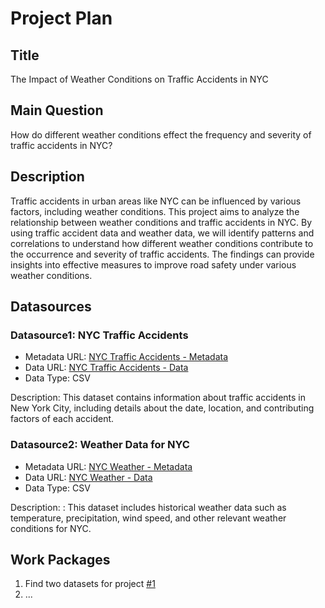 # Project Plan

## Title
The Impact of Weather Conditions on Traffic Accidents in NYC

## Main Question

How do different weather conditions effect the frequency and severity of traffic accidents in NYC?

## Description

Traffic accidents in urban areas like NYC can be influenced by various factors, including weather conditions. This project aims to analyze the relationship between weather conditions and traffic accidents in NYC. By using traffic accident data and weather data, we will identify patterns and correlations to understand how different weather conditions contribute to the occurrence and severity of traffic accidents. The findings can provide insights into effective measures to improve road safety under various weather conditions.

## Datasources

### Datasource1: NYC Traffic Accidents
* Metadata URL: [NYC Traffic Accidents - Metadata](https://www.kaggle.com/datasets/mysarahmadbhat/nyc-traffic-accidents)
* Data URL: [NYC Traffic Accidents - Data](https://www.kaggle.com/datasets/mysarahmadbhat/nyc-traffic-accidents/data)
* Data Type: CSV

Description: This dataset contains information about traffic accidents in New York City, including details about the date, location, and contributing factors of each accident.

### Datasource2: Weather Data for NYC
* Metadata URL: [NYC Weather - Metadata](https://open-meteo.com/en/docs/historical-weather-api#latitude=40.71&longitude=-74.01&hourly=temperature_2m,precipitation,rain,cloudcover,cloudcover_low,cloudcover_mid,cloudcover_high,windspeed_10m,winddirection_10m)
* Data URL: [NYC Weather - Data](https://www.kaggle.com/datasets/aadimator/nyc-weather-2016-to-2022?resource=download)
* Data Type: CSV

Description: : This dataset includes historical weather data such as temperature, precipitation, wind speed, and other relevant weather conditions for NYC.
## Work Packages

<!-- List of work packages ordered sequentially, each pointing to an issue with more details. -->

1. Find two datasets for project [#1][i1]
2. ...

[i1]: https://github.com/ihkuzu/MADE-Project/issues/1

